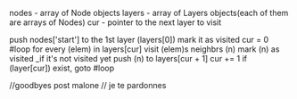 nodes - array of Node objects
layers - array of Layers objects(each of them are arrays of Nodes)
cur - pointer to the next layer to visit

push nodes['start'] to the 1st layer (layers[0])
mark it as visited
cur = 0
#loop
for every (elem) in layers[cur]
	visit (elem)s neighbrs (n)
		mark (n) as visited _if it's not visited yet
		push (n) to layers[cur + 1]
cur += 1
if (layer[cur]) exist, goto #loop

//goodbyes post malone
// je te pardonnes